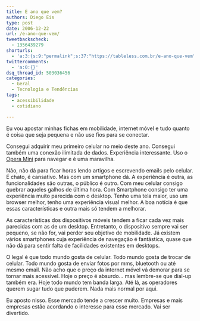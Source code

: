 ```yaml
---
title: E ano que vem?
authors: Diego Eis
type: post
date: 2006-12-22
url: /e-ano-que-vem/
tweetbackscheck:
  - 1356439279
shorturls:
  - 'a:3:{s:9:"permalink";s:37:"https://tableless.com.br/e-ano-que-vem";s:7:"tinyurl";s:26:"https://tinyurl.com/3j64g7m";s:4:"isgd";s:19:"https://is.gd/Z2rzJV";}'
twittercomments:
  - 'a:0:{}'
dsq_thread_id: 503036456
categories:
  - Geral
  - Tecnologia e Tendências
tags:
  - acessibilidade
  - cotidiano

---
```

Eu vou apostar minhas fichas em mobilidade, internet móvel e tudo quanto é coisa que seja pequena e não use fios para se conectar.

Consegui adquirir meu primeiro celular no meio deste ano. Consegui também uma conexão ilimitada de dados. Experiência interessante. Uso o [Opera Mini][1] para navegar e é uma maravilha.

Não, não dá para ficar horas lendo artigos e escrevendo emails pelo celular. É chato, é cansativo. Mas com um smartphone dá. A experiência é outra, as funcionalidades são outras, o público é outro. Com meu celular consigo quebrar aqueles galhos de última hora. Com Smartphone consigo ter uma experiência muito parecida com o desktop. Tenho uma tela maior, uso um browser melhor, tenho uma experiência visual melhor. A boa notícia é que essas características e outra mais só tendem a melhorar.

As características dos dispositivos móveis tendem a ficar cada vez mais parecidas com as de um desktop. Entretanto, o dispositivo sempre vai ser pequeno, se não for, vai perder seu objetivo de mobilidade. Já existem vários smartphones cuja experiência de navegação é fantástica, quase que não dá para sentir falta de facilidades existentes em desktops.
  
O legal é que todo mundo gosta de celular. Todo mundo gosta de trocar de celular. Todo mundo gosta de enviar fotos por mms, bluetooth ou até mesmo email. Não acho que o preço da internet móvel vá demorar para se tornar mais acessível. Hoje o preço é absurdo&#8230; mas lembre-se que dial-up também era. Hoje todo mundo tem banda larga. Até lá, as operadores querem sugar tudo que puderem. Nada mais normal por aqui.

Eu aposto nisso. Esse mercado tende a crescer muito. Empresas e mais empresas estão acordando o interesse para esse mercado. Vai ser divertido.

 [1]: https://www.google.com/url?sa=t&ct=res&cd=5&url=http%3A%2F%2Ftableless.com.br%2Fvideo-tutorial-11&ei=Gz-LRejhCoaQgATfgsGbBA&usg=__Nav0-rnXuvSdrxYSatudg9d2lXQ=&sig2=4wGIAvtETryKHATWF9Pb6A